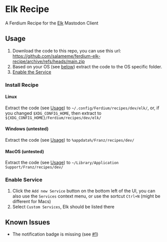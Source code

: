 # Elk Recipe

A Ferdium Recipe for the [Elk](https://elk.zone) Mastodon Client

## Usage

1. Download the code to this repo, you can use this url:
   https://github.com/salameme/ferdium-elk-recipe/archive/refs/heads/main.zip
2. Based on your OS (see [below](#Install-Recipe)) extract the code to the
   OS specific folder.
3. [Enable the Service](#Enable-Service)

### Install Recipe

#### Linux

Extract the code (see [Usage](#Usage)) to `~/.config/Ferdium/recipes/dev/elk/`,
or, if you changed `$XDG_CONFIG_HOME`, then extract to
`${XDG_CONFIG_HOME}/Ferdium/recipes/dev/elk/`

#### Windows (untested)

Extract the code (see [Usage](#Usage)) to `%appdata%/Franz/recipes/dev/`

#### MacOS (untested)

Extract the code (see [Usage](#Usage)) to `~/Library/Application Support/Franz/recipes/dev/`

### Enable Service

1. Click the `Add new Service` button on the bottom left of the UI, you can also
   use the `Services` context menu, or use the sortcut `Ctrl+N` (might be
   different for Macs)
2. Select `Custom Services`, Elk should be listed there

## Known Issues

- The notification badge is missing (see [#1][issue-1])

[issue-1]: https://github.com/salameme/ferdium-elk-recipe/issues/1
